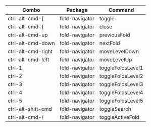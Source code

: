 | Combo | Package | Command |
| --- | --- | --- |
| ctrl-alt-cmd-[      | fold-navigator  |  toggle |
| ctrl-alt-cmd-]      | fold-navigator  |  close |
| ctrl-alt-cmd-up	    | fold-navigator  |  previousFold |
| ctrl-alt-cmd-down	  | fold-navigator  |  nextFold |
| ctrl-alt-cmd-right |	fold-navigator  |  moveLevelDown |
| ctrl-alt-cmd-left	  | fold-navigator  |  moveLevelUp |
| ctrl-1              | fold-navigator  |  toggleFoldsLevel1 |
| ctrl-2              | fold-navigator  |  toggleFoldsLevel2 |
| ctrl-3              | fold-navigator  |  toggleFoldsLevel3 |
| ctrl-4              | fold-navigator  |  toggleFoldsLevel4 |
| ctrl-5              | fold-navigator  |  toggleFoldsLevel5 |
| ctrl-alt-shift-cmd  | fold-navigator  |  toggleSearch |
| ctrl-alt-cmd-/      | fold-navigator  |  toggleActiveFold |
